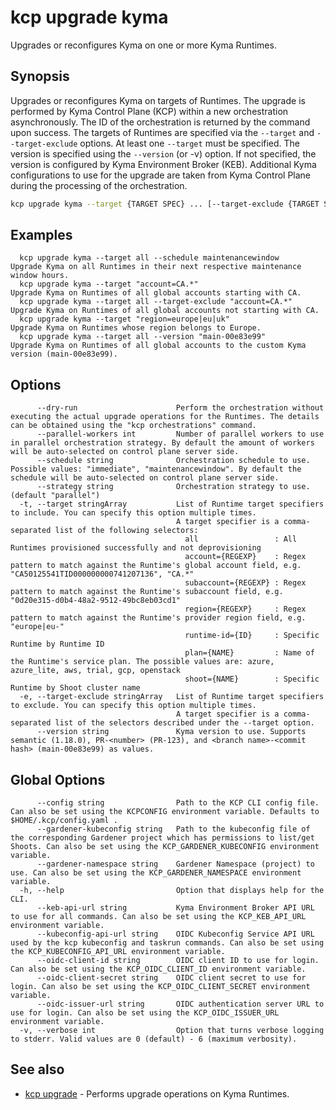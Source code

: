 # kcp upgrade kyma

Upgrades or reconfigures Kyma on one or more Kyma Runtimes.

## Synopsis

Upgrades or reconfigures Kyma on targets of Runtimes.
The upgrade is performed by Kyma Control Plane (KCP) within a new orchestration asynchronously. The ID of the orchestration is returned by the command upon success.
The targets of Runtimes are specified via the `--target` and `--target-exclude` options. At least one `--target` must be specified.
The version is specified using the `--version` (or -v) option. If not specified, the version is configured by Kyma Environment Broker (KEB).
Additional Kyma configurations to use for the upgrade are taken from Kyma Control Plane during the processing of the orchestration.

```bash
kcp upgrade kyma --target {TARGET SPEC} ... [--target-exclude {TARGET SPEC} ...] [flags]
```

## Examples

```
  kcp upgrade kyma --target all --schedule maintenancewindow     Upgrade Kyma on all Runtimes in their next respective maintenance window hours.
  kcp upgrade kyma --target "account=CA.*"                       Upgrade Kyma on Runtimes of all global accounts starting with CA.
  kcp upgrade kyma --target all --target-exclude "account=CA.*"  Upgrade Kyma on Runtimes of all global accounts not starting with CA.
  kcp upgrade kyma --target "region=europe|eu|uk"                Upgrade Kyma on Runtimes whose region belongs to Europe.
  kcp upgrade kyma --target all --version "main-00e83e99"        Upgrade Kyma on Runtimes of all global accounts to the custom Kyma version (main-00e83e99).
```

## Options

```
      --dry-run                      Perform the orchestration without executing the actual upgrade operations for the Runtimes. The details can be obtained using the "kcp orchestrations" command.
      --parallel-workers int         Number of parallel workers to use in parallel orchestration strategy. By default the amount of workers will be auto-selected on control plane server side.
      --schedule string              Orchestration schedule to use. Possible values: "immediate", "maintenancewindow". By default the schedule will be auto-selected on control plane server side.
      --strategy string              Orchestration strategy to use. (default "parallel")
  -t, --target stringArray           List of Runtime target specifiers to include. You can specify this option multiple times.
                                     A target specifier is a comma-separated list of the following selectors:
                                       all                 : All Runtimes provisioned successfully and not deprovisioning
                                       account={REGEXP}    : Regex pattern to match against the Runtime's global account field, e.g. "CA50125541TID000000000741207136", "CA.*"
                                       subaccount={REGEXP} : Regex pattern to match against the Runtime's subaccount field, e.g. "0d20e315-d0b4-48a2-9512-49bc8eb03cd1"
                                       region={REGEXP}     : Regex pattern to match against the Runtime's provider region field, e.g. "europe|eu-"
                                       runtime-id={ID}     : Specific Runtime by Runtime ID
                                       plan={NAME}         : Name of the Runtime's service plan. The possible values are: azure, azure_lite, aws, trial, gcp, openstack
                                       shoot={NAME}        : Specific Runtime by Shoot cluster name
  -e, --target-exclude stringArray   List of Runtime target specifiers to exclude. You can specify this option multiple times.
                                     A target specifier is a comma-separated list of the selectors described under the --target option.
      --version string               Kyma version to use. Supports semantic (1.18.0), PR-<number> (PR-123), and <branch name>-<commit hash> (main-00e83e99) as values.
```

## Global Options

```
      --config string                Path to the KCP CLI config file. Can also be set using the KCPCONFIG environment variable. Defaults to $HOME/.kcp/config.yaml .
      --gardener-kubeconfig string   Path to the kubeconfig file of the corresponding Gardener project which has permissions to list/get Shoots. Can also be set using the KCP_GARDENER_KUBECONFIG environment variable.
      --gardener-namespace string    Gardener Namespace (project) to use. Can also be set using the KCP_GARDENER_NAMESPACE environment variable.
  -h, --help                         Option that displays help for the CLI.
      --keb-api-url string           Kyma Environment Broker API URL to use for all commands. Can also be set using the KCP_KEB_API_URL environment variable.
      --kubeconfig-api-url string    OIDC Kubeconfig Service API URL used by the kcp kubeconfig and taskrun commands. Can also be set using the KCP_KUBECONFIG_API_URL environment variable.
      --oidc-client-id string        OIDC client ID to use for login. Can also be set using the KCP_OIDC_CLIENT_ID environment variable.
      --oidc-client-secret string    OIDC client secret to use for login. Can also be set using the KCP_OIDC_CLIENT_SECRET environment variable.
      --oidc-issuer-url string       OIDC authentication server URL to use for login. Can also be set using the KCP_OIDC_ISSUER_URL environment variable.
  -v, --verbose int                  Option that turns verbose logging to stderr. Valid values are 0 (default) - 6 (maximum verbosity).
```

## See also

* [kcp upgrade](kcp_upgrade.md)	 - Performs upgrade operations on Kyma Runtimes.

